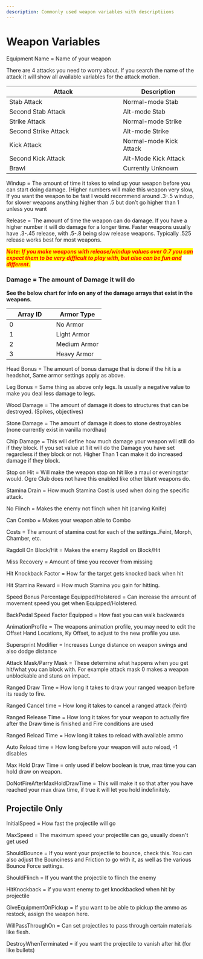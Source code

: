 ```yaml
---
description: Commonly used weapon variables with descriptiions
---
```


# Weapon Variables

Equipment Name = Name of your weapon

There are 4 attacks you need to worry about. If you search the name of the attack it will show all available variables for the attack motion.

<table><thead><tr><th width="285">Attack</th><th>Description</th></tr></thead><tbody><tr><td>Stab Attack</td><td>Normal-mode Stab</td></tr><tr><td>Second Stab Attack</td><td>Alt-mode Stab</td></tr><tr><td>Strike Attack</td><td>Normal-mode Strike</td></tr><tr><td>Second Strike Attack</td><td>Alt-mode Strike</td></tr><tr><td>Kick Attack</td><td>Normal-mode Kick Attack</td></tr><tr><td>Second Kick Attack</td><td>Alt-Mode Kick Attack</td></tr><tr><td>Brawl</td><td>Currently Unknown </td></tr></tbody></table>

Windup = The amount of time it takes to wind up your weapon before you can start doing damage. (Higher numbers will make this weapon very slow, If you want the weapon to be fast I would recommend around .3-.5 windup, for slower weapons anything higher than .5 but don’t go higher than 1 unless you want&#x20;

Release = The amount of time the weapon can do damage. If you have a higher number it will do damage for a longer time. Faster weapons usually have .3-.45 release, with .5-.8 being slow release weapons. Typically .525 release works best for most weapons.&#x20;

_<mark style="color:red;">**Note: If you make weapons with release/windup values over 0.7 you can expect them to be very difficult to play with, but also can be fun and different.**</mark>_

### **Damage = The amount of Damage it will do**

**See the below chart for info on any of the damage arrays that exist in the weapons.**

<table><thead><tr><th width="108">Array ID</th><th>Armor Type</th></tr></thead><tbody><tr><td>0</td><td>No Armor</td></tr><tr><td>1</td><td>Light Armor</td></tr><tr><td>2</td><td>Medium Armor</td></tr><tr><td>3</td><td>Heavy Armor</td></tr></tbody></table>

Head Bonus =  The amount of bonus damage that is done if the hit is a headshot, Same armor settings apply as above.&#x20;

Leg Bonus = Same thing as above only legs. Is usually a negative value to make you deal less damage to legs.

Wood Damage = The amount of damage it does to structures that can be destroyed. (Spikes, objectives)

Stone Damage = The amount of damage it does to stone destroyables (none currently exist in vanilla mordhau)

Chip Damage = This will define how much damage your weapon will still do if they block. If you set value at 1 it will do the Damage you have set regardless if they block or not. Higher Than 1 can make it do increased damage if they block.

Stop on Hit = Will make the weapon stop on hit like a maul or eveningstar would. Ogre Club does not have this enabled like other blunt weapons do.&#x20;

Stamina Drain = How much Stamina Cost is used when doing the specific attack.&#x20;

No Flinch = Makes the enemy not flinch when hit (carving Knife)

Can Combo = Makes your weapon able to Combo

Costs = The amount of stamina cost for each of the settings..Feint, Morph, Chamber, etc.

Ragdoll On Block/Hit = Makes the enemy Ragdoll on Block/Hit

Miss Recovery = Amount of time you recover from missing

Hit Knockback Factor = How far the target gets knocked back when hit

Hit Stamina Reward = How much Stamina you gain for hitting.&#x20;

Speed Bonus Percentage Equipped/Holstered = Can increase the amount of movement speed you get when Equipped/Holstered.

BackPedal Speed Factor Equipped = How fast you can walk backwards

AnimationProfile = The weapons animation profile, you may need to edit the Offset Hand Locations, Ky Offset, to adjust to the new profile you use.&#x20;

Supersprint Modifier = Increases Lunge distance on weapon swings and also dodge distance

Attack Mask/Parry Mask = These determine what happens when you get hit/what you can block with. For example attack mask 0 makes a weapon unblockable and stuns on impact.

Ranged Draw Time = How long it takes to draw your ranged weapon before its ready to fire.

Ranged Cancel time = How long it takes to cancel a ranged attack (feint)

Ranged Release Time = How long it takes for your weapon to actually fire after the Draw time is finished and Fire conditions are used

Ranged Reload Time = How long it takes to reload with available ammo

Auto Reload time = How long before your weapon will auto reload, -1 disables

Max Hold Draw Time = only used if below boolean is true, max time you can hold draw on weapon.&#x20;

DoNotFireAfterMaxHoldDrawTime = This will make it so that after you have reached your max draw time, if true it will let you hold indefinitely.&#x20;

## Projectile Only

InitialSpeed = How fast the projectile will go

MaxSpeed = The maximum speed your projectile can go, usually doesn't get used&#x20;

ShouldBounce = If you want your projectile to bounce, check this. You can also adjust the Bounciness and Friction to go with it, as well as the various Bounce Force settings.

ShouldFlinch = If you want the projectile to flinch the enemy

HitKnockback = if you want enemy to get knockbacked when hit by projectile&#x20;

GiveEquipmentOnPickup = If you want to be able to pickup the ammo as restock, assign the weapon here.&#x20;

WillPassThroughOn = Can set projectiles to pass through certain materials like flesh.

DestroyWhenTerminated = if you want the projectile to vanish after hit (for like bullets)
